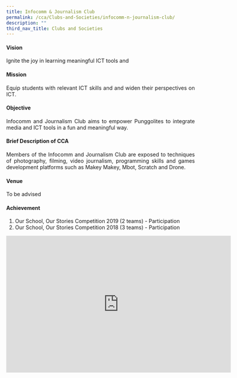 ```yaml
---
title: Infocomm & Journalism Club
permalink: /cca/Clubs-and-Societies/infocomm-n-journalism-club/
description: ""
third_nav_title: Clubs and Societies
---
```

<h4>Vision</h4>
<p style="text-align:justify">Ignite the joy in learning meaningful ICT tools and</p>
<h4>Mission</h4>
<p style="text-align:justify">Equip students with relevant ICT skills and and widen their perspectives on ICT.</p>
<h4>Objective</h4>
<p style="text-align:justify">Infocomm and Journalism Club aims to empower Punggolites to integrate media and ICT tools in a fun and meaningful way.</p>
<h4>Brief Description of CCA</h4>
<p style="text-align:justify">Members of the Infocomm and Journalism Club are exposed to techniques of photography, filming, video journalism, programming skills and games development platforms such as Makey Makey, Mbot, Scratch and Drone.</p>
<h4>Venue</h4>
<p style="text-align:justify">To be advised</p>
<h4>Achievement</h4>
<p style="text-align:justify">
<ol>
	<li>Our School, Our Stories Competition 2019 (2 teams) - Participation</li>
	<li>Our School, Our Stories Competition 2018 (3 teams) - Participation</li>
</ol></p>

<center><iframe allowfullscreen="true" height="366" width="600" frameborder="0" src="https://docs.google.com/presentation/d/e/2PACX-1vSpJhrmW79aYVYsYDjPsosiBVzURZqDRVL5P9K9e1XerhSOLhcmC3QIgqJbxo8ulmvtmbCdu8QGmXVp/embed?start=false&amp;loop=false&amp;delayms=3000"></iframe></center>